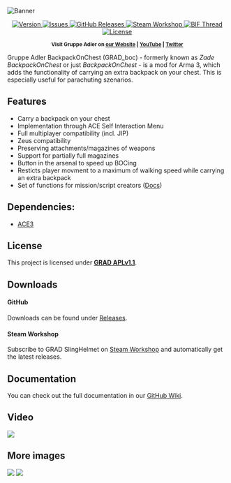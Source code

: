 ![Banner](https://c1.staticflickr.com/5/4654/25254688767_83c0563d06_b.jpg)

<p align="center">
    <a href="https://github.com/DerZade/BackpackOnChest/releases/latest">
        <img src="https://img.shields.io/github/release/DerZade/BackpackOnChest.svg?style=flat-square" alt="Version">
    </a>
    <a href="https://github.com/DerZade/BackpackOnChest/issues">
        <img src="https://img.shields.io/github/issues-raw/DerZade/BackpackOnChest.svg?style=flat-square&label=Issues" alt="Issues">
    </a>
    <a href="https://github.com/DerZade/BackpackOnChest/releases">
        <img src="https://img.shields.io/github/downloads/DerZade/BackpackOnChest/total.svg?style=flat-square&label=Downloads" alt="GitHub Releases">
    </a>
    <a href="https://steamcommunity.com/sharedfiles/filedetails/?id=820924072">
        <img src="https://img.shields.io/badge/Steam-Workshop-1B2838.svg?style=flat-square" alt="Steam Workshop">
    </a>
    <a href="https://forums.bohemia.net/forums/topic/181815-backpackonchest/">
        <img src="https://img.shields.io/badge/BIF-Thread-lightgrey.svg?style=flat-square" alt="BIF Thread">
    </a>
    <a href="https://github.com/DerZade/BackpackOnChest/blob/master/LICENSE">
        <img src="https://img.shields.io/badge/License-GRAD_APLv1.1-red.svg?style=flat-square" alt="License">
    </a>
</p>

<p align="center">
    <sup><strong>Visit Gruppe Adler on <a href="https://www.gruppe-adler.de/">our Website</a> | <a
    href="https://www.youtube.com/user/gruppeadler">YouTube</a> | <a href="https://twitter.com/Gruppe_Adler">Twitter</a></strong></sup>
</p>

Gruppe Adler BackpackOnChest (GRAD_boc) - formerly known as _Zade BackpackOnChest_ or just _BackpackOnChest_ - is a mod for Arma 3, which adds the functionality of carrying an extra backpack on your chest. This is especially useful for parachuting szenarios.

## Features
- Carry a backpack on your chest
- Implementation through ACE Self Interaction Menu
- Full multiplayer compatibility (incl. JIP)
- Zeus compatibility
- Preserving attachments/magazines of weapons
- Support for partially full magazines
- Button in the arsenal to speed up BOCing
- Resticts player movment to a maximum of walking speed while carrying an extra backpack
- Set of functions for mission/script creators ([Docs](https://github.com/DerZade/BackpackOnChest/wiki))

## Dependencies:
- [ACE3](http://www.ace3mod.com)

## License
This project is licensed under [**GRAD APLv1.1**](https://github.com/DerZade/BackpackOnChest/blob/master/LICENSE).  

## Downloads
#### GitHub 
Downloads can be found under [Releases](https://github.com/DerZade/BackpackOnChest/releases).  

#### Steam Workshop
Subscribe to GRAD SlingHelmet on [Steam Workshop](https://steamcommunity.com/sharedfiles/filedetails/?id=820924072) and automatically get the latest releases.

## Documentation  
You can check out the full documentation in our [GitHub Wiki](https://github.com/DerZade/BackpackOnChest/wiki).

## Video
<a href="https://youtu.be/wbSwFU6tY1c" target="_blank"><img src="https://i.ytimg.com/vi/wbSwFU6tY1c/maxresdefault.jpg"></a>

## More images
![](https://c1.staticflickr.com/5/4702/40110298232_fd89502b3a_h.jpg)
![](https://c1.staticflickr.com/5/4627/40126462801_4e53cb22fb_b.jpg)
